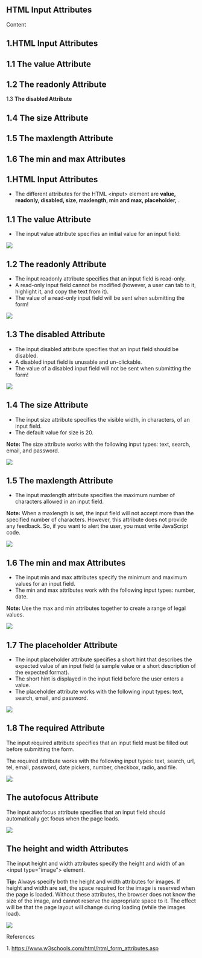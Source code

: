 ## HTML Input Attributes

Content

## 1.HTML Input Attributes

## 1.1 The value Attribute

## 1.2 The readonly Attribute

1.3 **The disabled Attribute**

## 1.4 The size Attribute

## 1.5 The maxlength Attribute

## 1.6 The min and max Attributes

## 1.HTML Input Attributes

-   The different attributes for the HTML \<input\> element are **value,** **readonly, disabled, size, maxlength, min and max, placeholder,** .

## 1.1 The value Attribute

-   The input value attribute specifies an initial value for an input field:

![](media/7c611f00006c61c52cd3d8615ad460c6.png)

## 1.2 The readonly Attribute

-   The input readonly attribute specifies that an input field is read-only.
-   A read-only input field cannot be modified (however, a user can tab to it, highlight it, and copy the text from it).
-   The value of a read-only input field will be sent when submitting the form!

![](media/7a8f57fc9d8da33a7d4d1a1afec5fe19.png)

## 1.3 The disabled Attribute

-   The input disabled attribute specifies that an input field should be disabled.
-   A disabled input field is unusable and un-clickable.
-   The value of a disabled input field will not be sent when submitting the form!

![](media/b9b4f9c643f74cdc97b7fccd78d4e483.png)

## 1.4 The size Attribute

-   The input size attribute specifies the visible width, in characters, of an input field.
-   The default value for size is 20.

**Note:** The size attribute works with the following input types: text, search, email, and password.

![](media/eecd3ba221cba9ecf886c3e32c04bf61.png)

## 1.5 The maxlength Attribute

-   The input maxlength attribute specifies the maximum number of characters allowed in an input field.

**Note:** When a maxlength is set, the input field will not accept more than the specified number of characters. However, this attribute does not provide any feedback. So, if you want to alert the user, you must write JavaScript code.

![](media/96b33ad00ba8de78beb3652021aa4d92.png)

## 1.6 The min and max Attributes

-   The input min and max attributes specify the minimum and maximum values for an input field.
-   The min and max attributes work with the following input types: number, date.

**Note:** Use the max and min attributes together to create a range of legal values.

![](media/4dbf9793b59bf2ca56c54e85683cc4ac.png)

## 1.7 The placeholder Attribute

-   The input placeholder attribute specifies a short hint that describes the expected value of an input field (a sample value or a short description of the expected format).
-   The short hint is displayed in the input field before the user enters a value.
-   The placeholder attribute works with the following input types: text, search, email, and password.

![](media/25cdbe9b6bf86a8d47fec12f00477b7f.png)

## 1.8 The required Attribute

The input required attribute specifies that an input field must be filled out before submitting the form.

The required attribute works with the following input types: text, search, url, tel, email, password, date pickers, number, checkbox, radio, and file.

![](media/ccee489a4d99706ba26ffecc738d7215.png)

## The autofocus Attribute

The input autofocus attribute specifies that an input field should automatically get focus when the page loads.

![](media/ff24e475c713d984457f72a458ba2028.png)

## The height and width Attributes

The input height and width attributes specify the height and width of an \<input type="image"\> element.

**Tip:** Always specify both the height and width attributes for images. If height and width are set, the space required for the image is reserved when the page is loaded. Without these attributes, the browser does not know the size of the image, and cannot reserve the appropriate space to it. The effect will be that the page layout will change during loading (while the images load).

![](media/e58083b95facd6b0fe95176ae8fc3fa0.png)

References

1\. https://www.w3schools.com/html/html_form_attributes.asp
